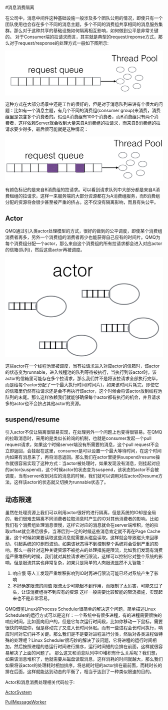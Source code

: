 #消息消费隔离

在公司中，消息中间件这种基础设施一般涉及多个团队公用的情况，即使只有一个团队使用也会存在多个不同的消息主题，多个不同的消费组共享相同的消息服务集群。那么对于这种共享的基础设施如何隔离相互影响，如何做到公平是非常关键的。
对于Consumer端的拉请求而言，其实就是典型的request/reponse方式，那么对于request/response的处理方式一般如下图所示:

![request queue](../images/actor1.png)

这种方式在大部分场景中还是工作的很好的，但是对于消息队列来讲有个很大的问题：比如有一个消息主题，有几个不同的消费组(consumer group)来消费，消费组里是包含多个消费者的。假设A消费组有100个消费者，而B消费组只有两个消费者，这样依赖Server就会收到大量来自A消费组的拉请求，而来自B消费组的拉请求要少得多，最后很可能就是这种情况：

![request queue](../images/actor2.png)

有颜色标记的是来自B消费组的拉请求。可以看到请求队列中大部分都是来自A消费租组的拉请求，这样一来服务端的大部分资源都在为A消费组服务，而B消费组分配的资源将会很少甚至被严重的挤占。这不仅没有隔离影响，而且有失公平。

## Actor
QMQ通过引入类actor处理模型的方式，很好的做到的公平调度，即使某个消费组消费者再多，另外一个消费组的消费者再少也能获得自己应有的时间片。QMQ为每个消费组分配一个actor，那么来自这个消费组的所有拉请求都会进入对应actor的信箱(队列)，然后这些actor再被调度。

![actor](../images/actor3.png)

这些actor在一个线程池里被调度，当有拉请求进入对应actor的信箱时，该actor的状态变为runnable，进入线程池的队列等待被执行，当执行到该actor时，该actor的信箱里可能存在多个拉请求，那么我们并不是将该拉请求全部执行完毕，而是给每个actor分配了一个最大执行时间(时间片)，如果该时间片耗完，即使它的信箱里仍然有拉请求还是会不再执行该actor，这个时候会将该actor放到线程池队列的末尾。那么这样依赖我们就能够确保每个actor都有执行的机会，并且请求多的actor也不会挤占其他actor的资源。

## suspend/resume
引入actor不仅让隔离很容易实现，在处理另外一个问题上也变得很容易。在QMQ的拉取消息时，采用的是类似长轮询的机制，也就是consumer发起一个pull request请求，如果这个时候server端没有所需要的消息，这个pull request不会立即返回，会挂起在这里，consumer是可以设置一个最大等待时间，在这个时间内如果有消息来了，再将消息返回。那么我们在actor里提供suspend/resume操作就很容易实现了这种方式：当actor被处理时，如果发现没有消息，则挂起对应的actor(suspend)，这个时候actor的状态变为suspend，该状态的actor不会被调度，当有server收到对应的消息的时候，我们就可以调用对应actor的resume方法，这样该actor的状态就又切换为runnable状态了。

## 动态限速
虽然在处理资源上我们可以利用actor很好的进行隔离，但是系统的IO却是全局的，我们很难去隔离不同消费者拉取消息时产生的IO对其他消费者的影响。比如我们有个消费组处理消息很慢，这样它对应的消息就会在server端堆积，他的拉取offset就会滞后很多，当滞后到一定的时候这些消息肯定就不再在Page Cache里，这个时候如果要读取这些消息就需要从磁盘读取。这样就会导致磁头来回移动，引起系统的IO剧烈波动。如果该状态得不到控制整个系统将会受到严重的影响。那么一般针对这种关键资源不被抢占的处理措施是限流，比如我们发现有消费组严重堆积的时候，我们就对其拉请求进行限流，这样可以控制它对整个系统的影响，但是限流其实也非常复杂，如果只是简单的人肉限流显然不太智能：
1. 响应慢 等人工发现严重堆积影响到IO时再进行限流可能已经对系统产生了影响
2. 不好确定限流的阈值 限流太少可能起不到作用，而限制了太厉害，可能又过了头，让该消费组得不到应有的资源
这样一般需要比较智能的限流措施，实现起来也不是非常容易。

QMQ借鉴Linux的Process Scheduler很简单的解决这个问题，简单描述Linux Scheduler的运行方式可以是这样：一个系统中有很多进程，有的进程需要很快的响应时间，比如面向用户的，但是它每次运行时间段，比如你移动一下鼠标，需要很快的响应你，但是移动完了又进入长时间休眠。而有一些进程会长时间执行，响应时间对它们并不关键。那么我们是不是要对进程进行分类，然后对各类进程做特殊的处理呢？Linux Scheduler很巧妙的解决了该问题，它将进程的运行时间相加，然后按照进程的总运行时间进行排序，运行时间短的会排在前面，这样就很容易解决了上面的问题了。
那么这又和消息队列中IO堆积有什么关系呢？我们想，如果该消息堆积了，他就需要从磁盘读取消息，这样消耗的时间就越大，那么我们如果将该actor的处理耗时相加排序，将总耗时短的actor排在最前面，而耗时长的排在后面，这样就能达到动态的平衡了，相当于达到了一种类似限速的目的。

Actor和消息消费处理相关代码位于:

[ActorSystem](https://github.com/qunarcorp/qmq/blob/master/qmq-server-common/src/main/java/qunar/tc/qmq/concurrent/ActorSystem.java)

[PullMessageWorker](https://github.com/qunarcorp/qmq/blob/master/qmq-server/src/main/java/qunar/tc/qmq/processor/PullMessageWorker.java)
